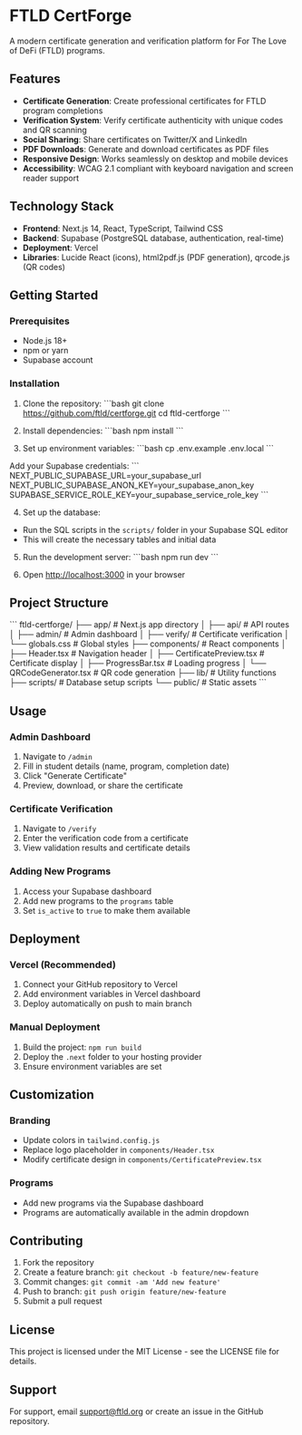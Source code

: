 # FTLD CertForge

A modern certificate generation and verification platform for For The Love of DeFi (FTLD) programs.

## Features

- **Certificate Generation**: Create professional certificates for FTLD program completions
- **Verification System**: Verify certificate authenticity with unique codes and QR scanning
- **Social Sharing**: Share certificates on Twitter/X and LinkedIn
- **PDF Downloads**: Generate and download certificates as PDF files
- **Responsive Design**: Works seamlessly on desktop and mobile devices
- **Accessibility**: WCAG 2.1 compliant with keyboard navigation and screen reader support

## Technology Stack

- **Frontend**: Next.js 14, React, TypeScript, Tailwind CSS
- **Backend**: Supabase (PostgreSQL database, authentication, real-time)
- **Deployment**: Vercel
- **Libraries**: Lucide React (icons), html2pdf.js (PDF generation), qrcode.js (QR codes)

## Getting Started

### Prerequisites

- Node.js 18+ 
- npm or yarn
- Supabase account

### Installation

1. Clone the repository:
\`\`\`bash
git clone https://github.com/ftld/certforge.git
cd ftld-certforge
\`\`\`

2. Install dependencies:
\`\`\`bash
npm install
\`\`\`

3. Set up environment variables:
\`\`\`bash
cp .env.example .env.local
\`\`\`

Add your Supabase credentials:
\`\`\`
NEXT_PUBLIC_SUPABASE_URL=your_supabase_url
NEXT_PUBLIC_SUPABASE_ANON_KEY=your_supabase_anon_key
SUPABASE_SERVICE_ROLE_KEY=your_supabase_service_role_key
\`\`\`

4. Set up the database:
- Run the SQL scripts in the `scripts/` folder in your Supabase SQL editor
- This will create the necessary tables and initial data

5. Run the development server:
\`\`\`bash
npm run dev
\`\`\`

6. Open [http://localhost:3000](http://localhost:3000) in your browser

## Project Structure

\`\`\`
ftld-certforge/
├── app/                    # Next.js app directory
│   ├── api/               # API routes
│   ├── admin/             # Admin dashboard
│   ├── verify/            # Certificate verification
│   └── globals.css        # Global styles
├── components/            # React components
│   ├── Header.tsx         # Navigation header
│   ├── CertificatePreview.tsx  # Certificate display
│   ├── ProgressBar.tsx    # Loading progress
│   └── QRCodeGenerator.tsx # QR code generation
├── lib/                   # Utility functions
├── scripts/               # Database setup scripts
└── public/               # Static assets
\`\`\`

## Usage

### Admin Dashboard
1. Navigate to `/admin`
2. Fill in student details (name, program, completion date)
3. Click "Generate Certificate"
4. Preview, download, or share the certificate

### Certificate Verification
1. Navigate to `/verify`
2. Enter the verification code from a certificate
3. View validation results and certificate details

### Adding New Programs
1. Access your Supabase dashboard
2. Add new programs to the `programs` table
3. Set `is_active` to `true` to make them available

## Deployment

### Vercel (Recommended)
1. Connect your GitHub repository to Vercel
2. Add environment variables in Vercel dashboard
3. Deploy automatically on push to main branch

### Manual Deployment
1. Build the project: `npm run build`
2. Deploy the `.next` folder to your hosting provider
3. Ensure environment variables are set

## Customization

### Branding
- Update colors in `tailwind.config.js`
- Replace logo placeholder in `components/Header.tsx`
- Modify certificate design in `components/CertificatePreview.tsx`

### Programs
- Add new programs via the Supabase dashboard
- Programs are automatically available in the admin dropdown

## Contributing

1. Fork the repository
2. Create a feature branch: `git checkout -b feature/new-feature`
3. Commit changes: `git commit -am 'Add new feature'`
4. Push to branch: `git push origin feature/new-feature`
5. Submit a pull request

## License

This project is licensed under the MIT License - see the LICENSE file for details.

## Support

For support, email support@ftld.org or create an issue in the GitHub repository.
